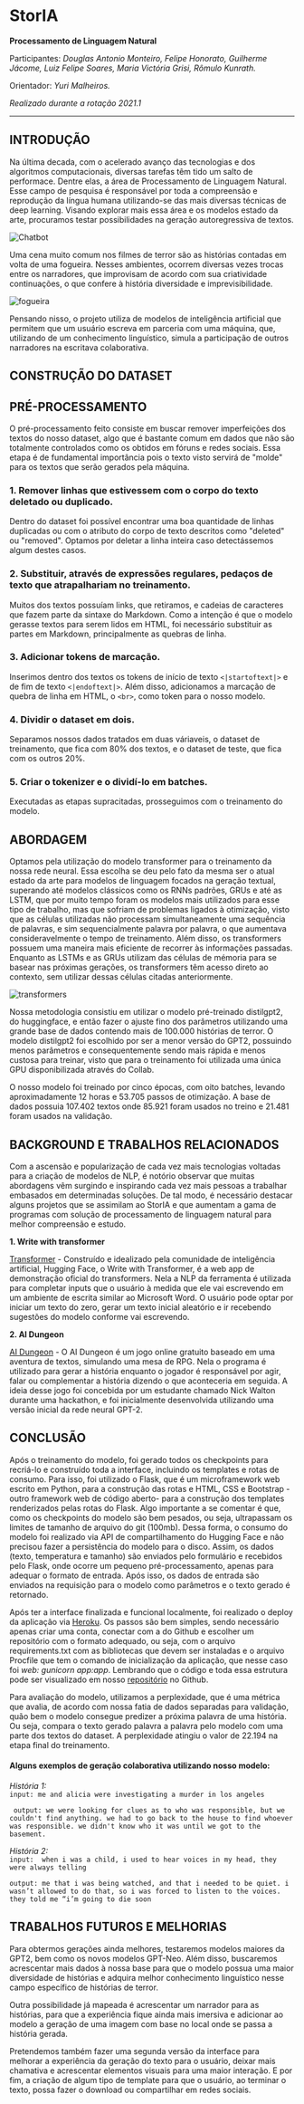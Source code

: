 # StorIA
**Processamento de Linguagem Natural**

Participantes: *Douglas Antonio Monteiro, Felipe Honorato, Guilherme Jácome, Luiz Felipe Soares, Maria Victória Grisi, Rômulo Kunrath.*


Orientador: *Yuri Malheiros.*

*Realizado durante a rotação 2021.1*
*** 
## **INTRODUÇÃO** <!-- Felipe -->

Na última decada, com o acelerado avanço das tecnologias e dos algoritmos computacionais, diversas tarefas têm tido um salto de performace. Dentre elas, a área de Processamento de Linguagem Natural. Esse campo de pesquisa é responsável por toda a compreensão e reprodução da língua humana utilizando-se das mais diversas técnicas de deep learning. Visando explorar mais essa área e os modelos estado da arte, procuramos testar possibilidades na geração autoregressiva de textos. 

![Chatbot](article\images\chatbot.png)

Uma cena muito comum nos filmes de terror são as histórias contadas em volta de uma fogueira. Nesses ambientes, ocorrem diversas vezes trocas entre os narradores, que improvisam de acordo com sua criatividade continuações, o que confere à história diversidade e imprevisibilidade.

![fogueira](article\images\fogueira.jpg)

Pensando nisso, o projeto utiliza de modelos de inteligência artificial que permitem que um usuário escreva em parceria com uma máquina, que, utilizando de um conhecimento linguístico, simula a participação de outros narradores na escritava colaborativa.


## **CONSTRUÇÃO DO DATASET** <!-- Rômulo -->

## **PRÉ-PROCESSAMENTO** <!-- Victória -->

O pré-processamento feito consiste em buscar remover imperfeições dos textos do nosso dataset, algo que é bastante comum em dados que não são totalmente controlados como os obtidos em fóruns e redes sociais. Essa etapa é de fundamental importância pois o texto visto servirá de "molde" para os textos que serão gerados pela máquina.

### **1. Remover linhas que estivessem com o corpo do texto deletado ou duplicado.**
Dentro do dataset foi possível encontrar uma boa quantidade de linhas duplicadas ou com o atributo do corpo de texto descritos como "deleted" ou "removed". Optamos por deletar a linha inteira caso detectássemos algum destes casos.
### **2. Substituir, através de expressões regulares, pedaços de texto que atrapalhariam no treinamento.**
Muitos dos textos possuíam links, que retiramos, e cadeias de caracteres que fazem parte da sintaxe do Markdown. Como a intenção é que o modelo gerasse textos para serem lidos em HTML, foi necessário substituir as partes em Markdown, principalmente as quebras de linha.
### **3. Adicionar tokens de marcação.**
Inserimos dentro dos textos os tokens de início de texto ```<|startoftext|>``` e de fim de texto ```<|endoftext|>```. Além disso, adicionamos a marcação de quebra de linha em HTML, o ```<br>```, como token para o nosso modelo.
### **4. Dividir o dataset em dois.**
Separamos nossos dados tratados em duas váriaveis, o dataset de treinamento, que fica com 80% dos textos, e o dataset de teste, que fica com os outros 20%.
### **5. Criar o tokenizer e o dividí-lo em batches.**

Executadas as etapas supracitadas, prosseguimos com o treinamento do modelo. 

## **ABORDAGEM** <!-- Guilherme -->

Optamos pela utilização do modelo transformer para o treinamento da nossa rede neural. Essa escolha se deu pelo fato da mesma ser o atual estado da arte para modelos de linguagem focados na geração textual, superando até modelos clássicos como os RNNs padrões, GRUs e até as LSTM, que por muito tempo foram os modelos mais utilizados para esse tipo de trabalho, mas que sofriam de problemas ligados à otimização, visto que as células utilizadas não processam simultaneamente uma sequência de palavras, e sim sequencialmente palavra por palavra, o que aumentava consideravelmente o tempo de treinamento. Além disso, os transformers possuem uma maneira mais eficiente de recorrer às informações passadas. Enquanto as LSTMs e as GRUs utilizam das células de mémoria para se basear nas próximas gerações, os transformers têm acesso direto ao contexto, sem utilizar dessas células citadas anteriormente.

![transformers](article\images\transformers.png)

Nossa metodologia consistiu em utilizar o modelo pré-treinado distilgpt2, do huggingface, e então fazer o ajuste fino dos parâmetros utilizando uma grande base de dados contendo mais de 100.000 histórias de terror. O modelo distilgpt2 foi escolhido por ser a menor versão do GPT2, possuindo menos parâmetros e consequentemente sendo mais rápida e menos custosa para treinar, visto que para o treinamento foi utilizada uma única GPU disponibilizada através do Collab.

O nosso modelo foi treinado por cinco épocas, com oito batches, levando aproximadamente 12 horas e 53.705 passos de otimização. A base de dados possuia 107.402 textos onde 85.921 foram usados no treino e 21.481 foram usados na validação.

## **BACKGROUND E TRABALHOS RELACIONADOS** <!-- Douglas -->

Com a ascensão e popularização de cada vez mais tecnologias voltadas para a criação de modelos de NLP, é notório observar que muitas abordagens vêm surgindo e inspirando cada vez mais pessoas a trabalhar embasados em determinadas soluções. De tal modo, é necessário destacar alguns projetos que se assimilam ao StorIA e que aumentam a gama de programas com solução de processamento de linguagem natural para melhor compreensão e estudo. 

**1. Write with transformer**

[Transformer](https://transformer.huggingface.co/) -
Construído e idealizado pela comunidade de inteligência artificial, Hugging Face, o Write with Transformer, é a web app de demonstração oficial do transformers. Nela a NLP da ferramenta é utilizada para completar inputs que o usuário à medida que ele vai escrevendo em um ambiente de escrita similar ao Microsoft Word. O usuário pode optar por iniciar um texto do zero, gerar um texto inicial aleatório e ir recebendo sugestões do modelo conforme vai escrevendo.

**2. AI Dungeon**

[AI Dungeon](https://play.aidungeon.io/main/home) -
O AI Dungeon é um jogo online gratuito baseado em uma aventura de textos, simulando uma mesa de RPG. Nela o programa é utilizado para gerar a história enquanto o jogador é responsável por agir, falar ou complementar a história dizendo o que aconteceria em seguida. A ideia desse jogo foi concebida por um estudante chamado Nick Walton durante uma hackathon, e foi inicialmente desenvolvida utilizando uma versão inicial da rede neural GPT-2.


## **CONCLUSÃO** <!-- Luiz -->

Após o treinamento do modelo, foi gerado todos os checkpoints para recriá-lo e construído toda a interface, incluindo os templates e rotas de consumo. Para isso, foi utilizado o Flask, que é um microframework web escrito em Python, para a construção das rotas e HTML, CSS e Bootstrap -outro framework web de código aberto- para a construção dos templates renderizados pelas rotas do Flask. Algo importante a se comentar é que, como os checkpoints do modelo são bem pesados, ou seja, ultrapassam os limites de tamanho de arquivo do git (100mb). Dessa forma, o consumo do modelo foi realizado via API de compartilhamento do Hugging Face e não precisou fazer a persistência do modelo para o disco. Assim, os dados (texto, temperatura e tamanho) são enviados pelo formulário e recebidos pelo Flask, onde ocorre um pequeno pré-processamento, apenas para adequar o formato de entrada. Após isso, os dados de entrada são enviados na requisição para o modelo como parâmetros e o texto gerado é retornado.

Após ter a interface finalizada e funcional localmente, foi realizado o deploy da aplicação via [Heroku](https://www.heroku.com/home). Os passos são bem simples, sendo necessário apenas criar uma conta, conectar com a do Github e escolher um repositório com o formato adequado, ou seja, com o arquivo requirements.txt com as bibliotecas que devem ser instaladas e o arquivo Procfile que tem o comando de inicialização da aplicação, que nesse caso foi *web: gunicorn app:app*. Lembrando que o código e toda essa estrutura pode ser visualizado em nosso [repositório](https://github.com/TailUFPB/storIA) no Github.

Para avaliação do modelo, utilizamos a perplexidade, que é uma métrica que avalia, de acordo com nossa fatia de dados separadas para validação, quão bem o modelo consegue predizer a próxima palavra de uma história. Ou seja, compara o texto gerado palavra a palavra pelo modelo com uma parte dos textos do dataset. A perplexidade atingiu o valor de  22.194 na etapa final do treinamento.

#### **Alguns exemplos de geração colaborativa utilizando nosso modelo**: 

_História 1:_    
```input: me and alicia were investigating a murder in los angeles```
 

``` output: we were looking for clues as to who was responsible, but we couldn't find anything. we had to go back to the house to find whoever was responsible. we didn't know who it was until we got to the basement.```  

_História 2:_  
```input:  when i was a child, i used to hear voices in my head, they were always telling```

```output: me that i was being watched, and that i needed to be quiet. i wasn’t allowed to do that, so i was forced to listen to the voices. they told me “i’m going to die soon```  

## **TRABALHOS FUTUROS E MELHORIAS**
Para obtermos gerações ainda melhores, testaremos modelos maiores da GPT2, bem como os novos modelos GPT-Neo. Além disso, buscaremos acrescentar mais dados à nossa base para que o modelo possua uma maior diversidade de histórias e adquira melhor conhecimento linguístico nesse campo específico de histórias de terror.

Outra possibilidade já mapeada é acrescentar um narrador para as histórias, para que a experiência fique ainda mais imersiva e adicionar ao modelo a geração de uma imagem com base no local onde se passa a história gerada.

Pretendemos também fazer uma segunda versão da interface para melhorar a experiência da geração do texto para o usuário, deixar mais chamativa e acrescentar elementos visuais para uma maior interação. E por fim, a criação de algum tipo de template para que o usuário, ao terminar o texto, possa fazer o download ou compartilhar em redes sociais.
